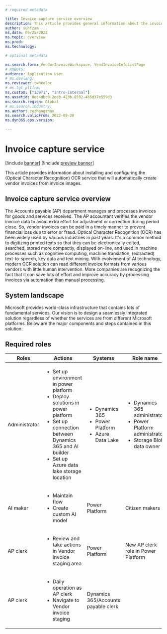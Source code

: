```yaml
---
# required metadata

title: Invoice capture service overview
description: This article provides general information about the invoice capture service. 
author: sunfzam
ms.date: 09/25/2022
ms.topic: overview
ms.prod: 
ms.technology: 

# optional metadata

ms.search.form: VendorInvoiceWorkspace, VendInvoiceInfoListPage
# ROBOTS: 
audience: Application User
# ms.devlang: 
ms.reviewer: twheeloc
# ms.tgt_pltfrm: 
ms.custom: ["13971", "intro-internal"]
ms.assetid: 0ec4dbc0-2eeb-423b-8592-4b5d37e559d3
ms.search.region: Global
# ms.search.industry: 
ms.author: zezhangzhao
ms.search.validFrom: 2022-09-28
ms.dyn365.ops.version: 

---
```


# Invoice capture service

[!include [banner](../includes/banner.md)]
[!include [preview banner](../includes/preview-banner.md)]

This article provides information about installing and configuring the (Optical Character Recognition) OCR service that will automatically create vendor invoices from 
invoice images.


## Invoice capture service overview 
The Accounts payable (AP) department manages and processes invoices for goods and services received. The AP accountant verifies the vendor invoice data to avoid extra 
effort for adjustment or correction during period close. So, vendor invoices can be paid in a timely manner to prevent financial loss due to error or fraud. 
Optical Character Recognition (OCR) has been widely used by various industries in past years. It's a common method to digitizing printed texts so that they can be electronically edited, searched, stored more compactly, displayed on-line, and used in machine processes such as cognitive computing, machine translation, (extracted) text-to-speech, key data and text mining.
With evolvement of AI technology, modern OCR solution can read different invoice formats from various vendors with little human intervention. More companies are recognizing the fact that it can save lots of effort and improve accuracy by processing invoices via automation than manual processing.

 
## System landscape 
Microsoft provides world-class infrastructure that contains lots of fundamental services. Our vision is to design a seamlessly integrated solution regardless of whether the services are from different Microsoft platforms. Below are the major components and steps contained in this solution.

## Required roles

  | Roles                 | Actions | Systems| Role name | 
  |----------------------|----------|--------|------------|
  |Administrator|<ul><li>Set up environment in power platform</li><li>Deploy solutions in power platform</li><li>Set up connection between Dynamics 365 and AI builder</li><li>Set up Azure data lake storage location</li></ul>|<ul><li>Dynamics 365</li><li>Power Platform</li><li>Azure Data Lake</li></ul>|<ul><li>Dynamics 365 administrator</li><li>Power Platform administrator</li><li>Storage Blob data owner</li></ul>|
  |AI maker |<ul><li>Maintain flow</li><li>Create custom AI model</li></ul>|Power Platform| Citizen makers|
  |AP clerk |<ul><li>Review and take actions in Vendor invoice staging area</li><ul>|Power Platform|New AP clerk role in Power Platform|
  |AP clerk |<ul><li>Daily operation as AP clerk</li><li>Navigate to Vendor invoice staging</li></ul>|Dynamics 365/Accounts payable clerk|
